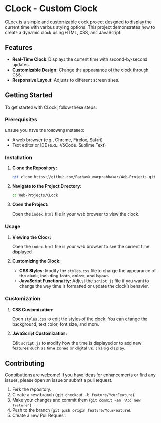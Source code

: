 

# CLock - Custom Clock

CLock is a simple and customizable clock project designed to display the current time with various styling options. This project demonstrates how to create a dynamic clock using HTML, CSS, and JavaScript.

## Features

- **Real-Time Clock**: Displays the current time with second-by-second updates.
- **Customizable Design**: Change the appearance of the clock through CSS.
- **Responsive Layout**: Adjusts to different screen sizes.



## Getting Started

To get started with CLock, follow these steps:

### Prerequisites

Ensure you have the following installed:

- A web browser (e.g., Chrome, Firefox, Safari)
- Text editor or IDE (e.g., VSCode, Sublime Text)

### Installation

1. **Clone the Repository:**

   ```bash
   git clone https://github.com/Raghavkumarprabhakar/Web-Projects.git
   ```

2. **Navigate to the Project Directory:**

   ```bash
   cd Web-Projects/CLock
   ```

3. **Open the Project:**

   Open the `index.html` file in your web browser to view the clock.

### Usage

1. **Viewing the Clock:**

   Open the `index.html` file in your web browser to see the current time displayed.

2. **Customizing the Clock:**

   - **CSS Styles:** Modify the `styles.css` file to change the appearance of the clock, including fonts, colors, and layout.
   - **JavaScript Functionality:** Adjust the `script.js` file if you want to change the way time is formatted or update the clock’s behavior.

### Customization

1. **CSS Customization:**

   Open `styles.css` to edit the styles of the clock. You can change the background, text color, font size, and more.

2. **JavaScript Customization:**

   Edit `script.js` to modify how the time is displayed or to add new features such as time zones or digital vs. analog display.

## Contributing

Contributions are welcome! If you have ideas for enhancements or find any issues, please open an issue or submit a pull request.

1. Fork the repository.
2. Create a new branch (`git checkout -b feature/YourFeature`).
3. Make your changes and commit them (`git commit -am 'Add new feature'`).
4. Push to the branch (`git push origin feature/YourFeature`).
5. Create a new Pull Request.
